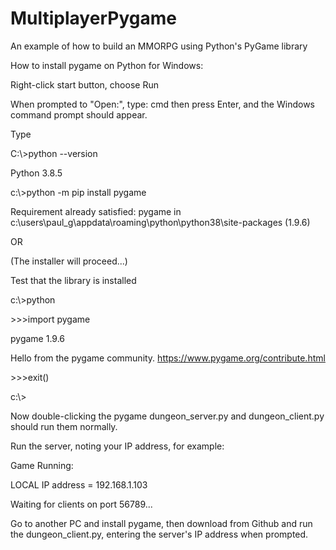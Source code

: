 # MultiplayerPygame
An example of how to build an MMORPG using Python's PyGame library

How to install pygame on Python for Windows:

Right-click start button, choose Run

When prompted to "Open:", type:
cmd 
then press Enter, and the Windows command prompt should appear.

Type

C:\\>python --version

Python 3.8.5

c:\\>python -m pip install pygame

Requirement already satisfied: pygame in c:\users\paul_g\appdata\roaming\python\python38\site-packages (1.9.6)

OR 

(The installer will proceed...)

Test that the library is installed

c:\\>python

\>\>\>import pygame

pygame 1.9.6

Hello from the pygame community. https://www.pygame.org/contribute.html

\>\>\>exit()

c:\\>

Now double-clicking the pygame dungeon_server.py and dungeon_client.py should run them normally.

Run the server, noting your IP address, for example:

Game Running:

LOCAL IP address = 192.168.1.103

Waiting for clients on port 56789...

Go to another PC and install pygame, then download from Github and run the dungeon_client.py,
entering the server's IP address when prompted.
